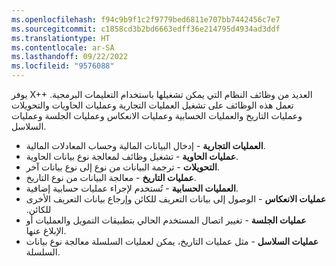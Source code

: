 ```yaml
---
ms.openlocfilehash: f94c9b9f1c2f9779bed6811e707bb7442456c7e7
ms.sourcegitcommit: c1858cd3b2bd6663edff36e214795d4934ad3ddf
ms.translationtype: HT
ms.contentlocale: ar-SA
ms.lasthandoff: 09/22/2022
ms.locfileid: "9576088"
---
```

يوفر X++ العديد من وظائف النظام التي يمكن تشغيلها باستخدام التعليمات البرمجية. تعمل هذه الوظائف على تشغيل العمليات التجارية وعمليات الحاويات والتحويلات وعمليات التاريخ والعمليات الحسابية وعمليات الانعكاس وعمليات الجلسة وعمليات السلاسل. 

-   **العمليات التجارية** - إدخال البيانات المالية وحساب المعادلات المالية.
-   **عمليات الحاوية** - تشغيل وظائف لمعالجة نوع بيانات الحاوية.
-   **التحويلات** - ترجمة البيانات من نوع إلى نوع بيانات آخر.
-   **عمليات التاريخ** - معالجة البيانات من نوع التاريخ.
-   **العمليات الحسابية** - تُستخدم لإجراء عمليات حسابية إضافية.
-   **عمليات الانعكاس** - الوصول إلى ‏‫بيانات التعريف للكائن وإرجاع ‏‫بيانات التعريف الأخرى للكائن.
-   **عمليات الجلسة** - تغيير اتصال المستخدم الحالي بتطبيقات التمويل والعمليات أو الإبلاغ عنها.
-   **عمليات السلاسل** - مثل عمليات التاريخ، يمكن لعمليات السلسلة معالجة نوع بيانات السلسلة.
